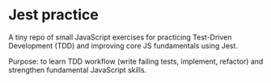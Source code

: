 # Jest practice

A tiny repo of small JavaScript exercises for practicing Test-Driven Development (TDD) and improving core JS fundamentals using Jest.

Purpose: to learn TDD workflow (write failing tests, implement, refactor) and strengthen fundamental JavaScript skills.
